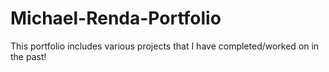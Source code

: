 # Michael-Renda-Portfolio
This portfolio includes various projects that I have completed/worked on in the past!
